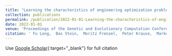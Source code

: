 ```yaml
---
title: "Learning the characteristics of engineering optimization problems with applications in automotive crash"
collection: publications
permalink: /publication/2022-01-01-Learning-the-characteristics-of-engineering-optimization-problems-with-applications-in-automotive-crash
date: 2022-01-01
venue: 'Proceedings of the Genetic and Evolutionary Computation Conference'
citation: ' Fu Long,  Bas Stein,  Moritz Frenzel,  Peter Krause,  Markus Gitterle,  Thomas B{\&quot;a}ck, &quot;Learning the characteristics of engineering optimization problems with applications in automotive crash.&quot; Proceedings of the Genetic and Evolutionary Computation Conference, 2022.'
---
```

Use [Google Scholar](https://scholar.google.com/scholar?q=Learning+the+characteristics+of+engineering+optimization+problems+with+applications+in+automotive+crash){:target="_blank"} for full citation